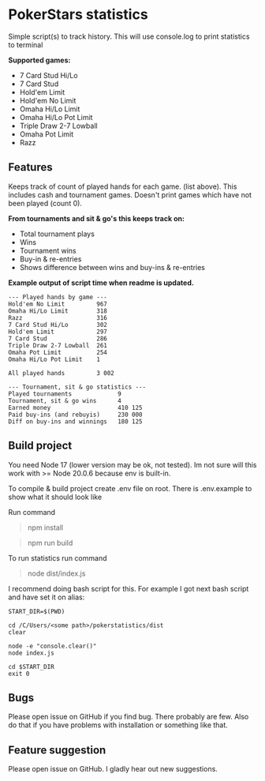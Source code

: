 <h1>PokerStars statistics</h1>
Simple script(s) to track history. This will use console.log to print statistics to terminal

<b>Supported games:</b>
   * 7 Card Stud Hi/Lo
  * 7 Card Stud
  * Hold'em Limit
  * Hold'em No Limit
  * Omaha Hi/Lo Limit
  * Omaha Hi/Lo Pot Limit
  * Triple Draw 2-7 Lowball
  * Omaha Pot Limit
  * Razz

<h2>Features</h2>

Keeps track of count of played hands for each game. (list above). This includes cash and tournament games. Doesn't print games which have not been played (count 0).
<br/>

**From tournaments and sit & go's this keeps track on:**

* Total tournament plays
* Wins
* Tournament wins
* Buy-in & re-entries
* Shows difference between wins and buy-ins & re-entries

**Example output of script time when readme is updated.**
```
--- Played hands by game ---
Hold'em No Limit         967
Omaha Hi/Lo Limit        318
Razz                     316
7 Card Stud Hi/Lo        302
Hold'em Limit            297
7 Card Stud              286
Triple Draw 2-7 Lowball  261
Omaha Pot Limit          254
Omaha Hi/Lo Pot Limit    1

All played hands         3 002

--- Tournament, sit & go statistics ---
Played tournaments             9
Tournament, sit & go wins      4
Earned money                   410 125
Paid buy-ins (and rebuyis)     230 000
Diff on buy-ins and winnings   180 125
```

<h2>Build project</h2>
You need Node 17 (lower version may be ok, not tested). Im not sure will this work with >= Node 20.0.6 because env is built-in.

To compile & build project create .env file on root. There is .env.example to show what it should look like

Run command

> npm install

> npm run build

To run statistics run command

> node dist/index.js

I recommend doing bash script for this. For example I got next bash script and have set it on alias:
```
START_DIR=$(PWD)

cd /C/Users/<some path>/pokerstatistics/dist
clear

node -e "console.clear()"
node index.js

cd $START_DIR
exit 0
```
<h2>Bugs</h2>
Please open issue on GitHub if you find bug. There probably are few.
Also do that if you have problems with installation or something like that.
<h2>Feature suggestion</h2>
Please open issue on GitHub. I gladly hear out new suggestions.

